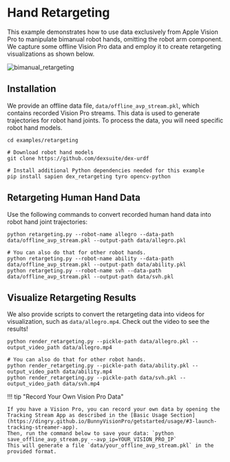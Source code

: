# Hand Retargeting

This example demonstrates how to use data exclusively from Apple Vision Pro to manipulate bimanual robot hands, omitting
the robot arm component. We capture some offline Vision Pro data and employ it to create retargeting visualizations as
shown below.

![bimanual_retargeting](../assets/videos/teaser.webp)

## Installation

We provide an offline data file, `data/offline_avp_stream.pkl`, which contains
recorded Vision Pro streams. This data is used to generate trajectories for robot hand joints. To process the data, you
will need specific robot hand
models.

```shell
cd examples/retargeting

# Download robot hand models
git clone https://github.com/dexsuite/dex-urdf

# Install additional Python dependencies needed for this example
pip install sapien dex_retargeting tyro opencv-python
```

## Retargeting Human Hand Data

Use the following commands to convert recorded human hand data into robot hand joint
trajectories:

```shell
python retargeting.py --robot-name allegro --data-path data/offline_avp_stream.pkl --output-path data/allegro.pkl

# You can also do that for other robot hands.
python retargeting.py --robot-name ability --data-path data/offline_avp_stream.pkl --output-path data/ability.pkl
python retargeting.py --robot-name svh --data-path data/offline_avp_stream.pkl --output-path data/svh.pkl 
```

## Visualize Retargeting Results

We also provide scripts to convert the retargeting data into videos for visualization, such
as `data/allegro.mp4`. Check out the video to see the results!

```shell
python render_retargeting.py --pickle-path data/allegro.pkl --output_video_path data/allegro.mp4 

# You can also do that for other robot hands.
python render_retargeting.py --pickle-path data/ability.pkl --output_video_path data/ability.mp4 
python render_retargeting.py --pickle-path data/svh.pkl --output_video_path data/svh.mp4 
```

!!! tip "Record Your Own Vision Pro Data"

    If you have a Vision Pro, you can record your own data by opening the Tracking Stream App as described in the [Basic Usage Section](https://dingry.github.io/BunnyVisionPro/getstarted/usage/#3-launch-tracking-streamer-app).
    Then, run the command below to save your data: `python save_offline_avp_stream.py --avp_ip=YOUR_VISION_PRO_IP`
    This will generate a file `data/your_offline_avp_stream.pkl` in the provided format.
